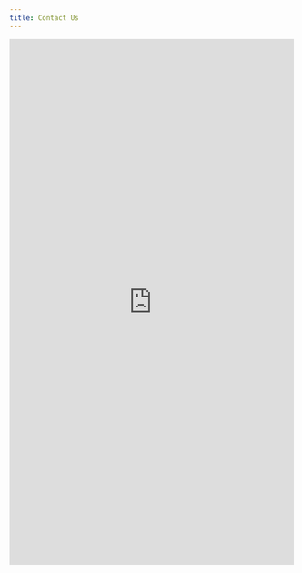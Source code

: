 ```yaml
---
title: Contact Us
---
```


<iframe src="https://docs.google.com/forms/d/14VEwAs0K70f4vOy8Z5a523_-eQTXRAYGIyGxTW3Lcww/viewform?embedded=true" width="500" height="925" frameborder="0" marginheight="0" marginwidth="0">Loading...</iframe>